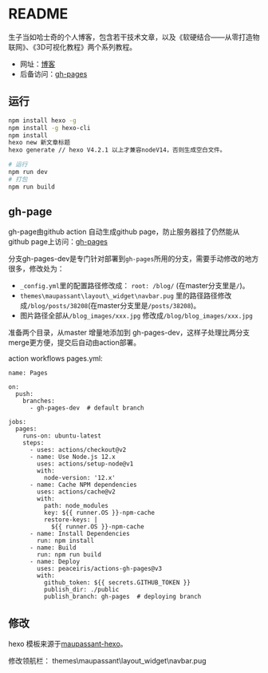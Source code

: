 # README
生子当如哈士奇的个人博客，包含若干技术文章，以及《软硬结合——从零打造物联网》、《3D可视化教程》两个系列教程。
- 网址：[博客](https://www.scaugreen.cn/)
- 后备访问：[gh-pages](https://alwxkxk.github.io/blog/posts/23630/)

## 运行
```bash
npm install hexo -g
npm install -g hexo-cli
npm install
hexo new 新文章标题
hexo generate // hexo V4.2.1 以上才兼容nodeV14，否则生成空白文件。

# 运行
npm run dev 
# 打包
npm run build 
```

## gh-page
gh-page由github action 自动生成github page，防止服务器挂了仍然能从github page上访问：[gh-pages](https://alwxkxk.github.io/blog/posts/23630/)


分支gh-pages-dev是专门针对部署到`gh-pages`所用的分支，需要手动修改的地方很多，修改处为：
- `_config.yml`里的配置路径修改成： `root: /blog/` (在master分支里是`/`)。
- `themes\maupassant\layout\_widget\navbar.pug` 里的路径路径修改成`/blog/posts/38208`(在master分支里是`/posts/38208`)。
- 图片路径全部从`/blog_images/xxx.jpg` 修改成`/blog/blog_images/xxx.jpg`


准备两个目录，从master 增量地添加到 gh-pages-dev，这样子处理比两分支merge更方便，提交后自动由action部署。

action workflows pages.yml:
```
name: Pages

on:
  push:
    branches:
      - gh-pages-dev  # default branch

jobs:
  pages:
    runs-on: ubuntu-latest
    steps:
      - uses: actions/checkout@v2
      - name: Use Node.js 12.x
        uses: actions/setup-node@v1
        with:
          node-version: '12.x'
      - name: Cache NPM dependencies
        uses: actions/cache@v2
        with:
          path: node_modules
          key: ${{ runner.OS }}-npm-cache
          restore-keys: |
            ${{ runner.OS }}-npm-cache
      - name: Install Dependencies
        run: npm install
      - name: Build
        run: npm run build
      - name: Deploy
        uses: peaceiris/actions-gh-pages@v3
        with:
          github_token: ${{ secrets.GITHUB_TOKEN }}
          publish_dir: ./public
          publish_branch: gh-pages  # deploying branch

```


## 修改
hexo 模板来源于[maupassant-hexo](https://github.com/tufu9441/maupassant-hexo)。

修改领航栏：
themes\maupassant\layout\_widget\navbar.pug

